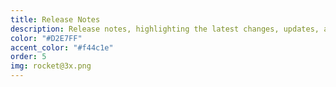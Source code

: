 ```yaml
---
title: Release Notes
description: Release notes, highlighting the latest changes, updates, and warnings.
color: "#D2E7FF"
accent_color: "#f44c1e"
order: 5
img: rocket@3x.png
---
```

